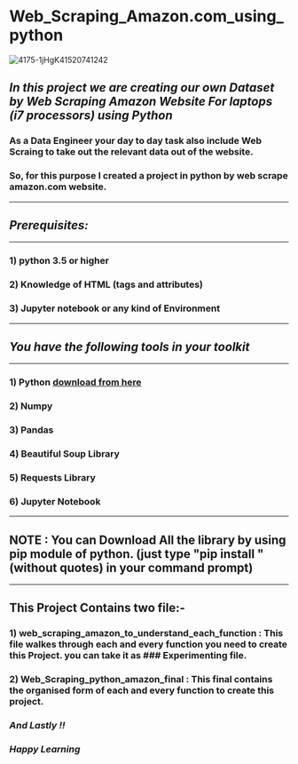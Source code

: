 # **Web_Scraping_Amazon.com_using_python**


![4175-1jHgK41520741242](https://user-images.githubusercontent.com/73746900/202102634-85dccac9-28e2-48e2-9b31-f6856d01a8d4.png)

## *In this project we are creating our own Dataset by Web Scraping Amazon Website For laptops (i7 processors) using Python*

### As a Data Engineer your day to day task also include Web Scraing to take out the relevant data out of the website. 
### So, for this purpose I created a project in python by web scrape amazon.com website.

----------------------

## *Prerequisites:*
-------------------
 ### 1) python 3.5 or higher
 ### 2) Knowledge of HTML (tags and attributes)
 ### 3) Jupyter notebook or any kind of Environment
-----------------------------------------------------------
 
## *You have the following tools in your toolkit*
-------------------------------------------------
### 1) Python [download from here](https://www.python.org/downloads/)
### 2) Numpy
### 3) Pandas
### 4) Beautiful Soup Library
### 5) Requests Library
### 6) Jupyter Notebook

------------------------------------------------------------------------------------------------------------------------------------------------------------
## NOTE : You can Download All the library by using pip module of python. (just type "pip install <library name>"(without quotes) in your command prompt)
------------------------------------------------------------------------------------------------------------------------------------------------------------

## This Project Contains two file:-
### 1) web_scraping_amazon_to_understand_each_function : This file walkes through each and every function you need to create this Project. you can take it as ### Experimenting file.
### 2) Web_Scraping_python_amazon_final : This final contains the organised form of each and every function to create this project.



### *And Lastly !!*
### *Happy Learning*
